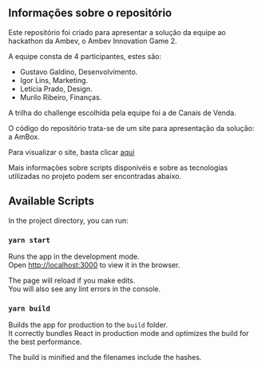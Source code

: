 
## Informações sobre o repositório

Este repositório foi criado para apresentar a solução da equipe ao hackathon da Ambev, o Ambev Innovation Game 2.

A equipe consta de 4 participantes, estes são:
  - Gustavo Galdino, Desenvolvimento.
  - Igor Lins, Marketing.
  - Letícia Prado, Design.
  - Murilo Ribeiro, Finanças.

A trilha do challenge escolhida pela equipe foi a de Canais de Venda.

O código do repositório trata-se de um site para apresentação da solução: a AmBox.

Para visualizar o site, basta clicar [aqui](https://galdinocgm.github.io/AmboxWebsite/)

Mais informações sobre scripts disponivéis e sobre as tecnologias utilizadas no projeto podem ser encontradas abaixo.

## Available Scripts

In the project directory, you can run:

### `yarn start`

Runs the app in the development mode.<br />
Open [http://localhost:3000](http://localhost:3000) to view it in the browser.

The page will reload if you make edits.<br />
You will also see any lint errors in the console.

### `yarn build`

Builds the app for production to the `build` folder.<br />
It correctly bundles React in production mode and optimizes the build for the best performance.

The build is minified and the filenames include the hashes.
